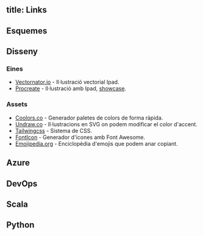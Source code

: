 title: Links
---

## Esquemes

## Disseny

### Eines

- [Vectornator.io](vectornator.io) - Il·lustració vectorial Ipad.
- [Procreate](https://procreate.art/) - Il·lustració amb Ipad, [showcase](https://folio.procreate.art/showcase).

### Assets 

- [Coolors.co](https://coolors.co/generate) - Generador paletes de colors de forma ràpida.
- [Undraw.co](https://undraw.co/illustrations) - Il·lustracions en SVG on podem modificar el color d'accent.
- [Tailwingcss](https://tailwindcss.com/resources) - Sistema de CSS.
- [FontIcon](https://gauger.io/fonticon/) - Generador d'icones amb Font Awesome.
- [Emojipedia.org](https://emojipedia.org/) - Enciclopèdia d'emojis que podem anar copiant.

## Azure

## DevOps

## Scala

## Python
